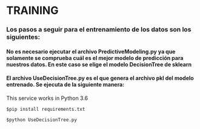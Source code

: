 # TRAINING

### Los pasos a seguir para el entrenamiento de los datos son los siguientes:

#### No es necesario ejecutar el archivo PredictiveModeling.py ya que solamente se comprueba cuál es el mejor modelo de predicción para nuestros datos. En este caso se elige el modelo DecisionTree de sklearn

#### El archivo UseDecisionTree.py es el que genera el archivo pkl del modelo entrenado. Se ejecuta de la siguiente manera:

  This service works in Python 3.6

```
$pip install requirements.txt

$python UseDecisionTree.py
```

